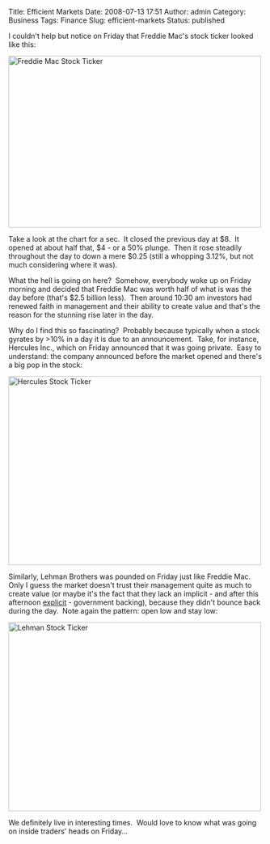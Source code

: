 Title: Efficient Markets
Date: 2008-07-13 17:51
Author: admin
Category: Business
Tags: Finance
Slug: efficient-markets
Status: published

I couldn't help but notice on Friday that Freddie Mac's stock ticker looked like this:

[<img src="{static}/images/2008/07/crazy-freddy-mac-chart.png" title="Freddie Mac Stock Ticker" class="aligncenter size-full " width="500" height="340" />]({static}/images/2008/07/crazy-freddy-mac-chart.png)

Take a look at the chart for a sec.  It closed the previous day at $8.  It opened at about half that, $4 - or a 50% plunge.  Then it rose steadily throughout the day to down a mere $0.25 (still a whopping 3.12%, but not much considering where it was).

What the hell is going on here?  Somehow, everybody woke up on Friday morning and decided that Freddie Mac was worth half of what is was the day before (that's $2.5 billion less).  Then around 10:30 am investors had renewed faith in management and their ability to create value and that's the reason for the stunning rise later in the day.

Why do I find this so fascinating?  Probably because typically when a stock gyrates by \>10% in a day it is due to an announcement.  Take, for instance, Hercules Inc., which on Friday announced that it was going private.  Easy to understand: the company announced before the market opened and there's a big pop in the stock:

[<img src="{static}/images/2008/07/picture-2.png" title="Hercules Stock Ticker" class="aligncenter size-full " width="500" height="374" />]({static}/images/2008/07/picture-2.png)

Similarly, Lehman Brothers was pounded on Friday just like Freddie Mac. Only I guess the market doesn't trust their management quite as much to create value (or maybe it's the fact that they lack an implicit - and after this afternoon [explicit](http://www.nytimes.com/2008/07/14/washington/14fannieweb.html?hp) - government backing), because they didn't bounce back during the day.  Note again the pattern: open low and stay low:

<span style="color: #0000ee; text-decoration: underline;">[<img src="{static}/images/2008/07/picture-1.png" title="Lehman Stock Ticker" class="alignnone size-full  aligncenter" width="500" height="374" />]({static}/images/2008/07/picture-1.png)</span>

We definitely live in interesting times.  Would love to know what was going on inside traders' heads on Friday...
